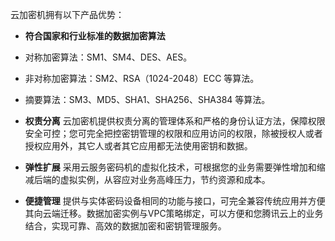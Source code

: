 云加密机拥有以下产品优势：
- **符合国家和行业标准的数据加密算法**
 - 对称加密算法：SM1、SM4、DES、AES。
 - 非对称加密算法：SM2、RSA（1024-2048）ECC 等算法。
 - 摘要算法：SM3、MD5、SHA1、SHA256、SHA384 等算法。

- **权责分离**
云加密机提供权责分离的管理体系和严格的身份认证方法，保障权限安全可控；您可完全把控密钥管理的权限和应用访问的权限，除被授权人或者授权应用外，其它人或者其它应用都无法使用密钥和数据。 
- **弹性扩展**
采用云服务密码机的虚拟化技术，可根据您的业务需要弹性增加和缩减后端的虚拟实例，从容应对业务高峰压力，节约资源和成本。
- **便捷管理**
提供与实体密码设备相同的功能与接口，可完全兼容传统应用并方便其向云端迁移。数据加密实例与VPC策略绑定，可以方便和您腾讯云上的业务结合，实现可靠、高效的数据加密和密钥管理服务。
